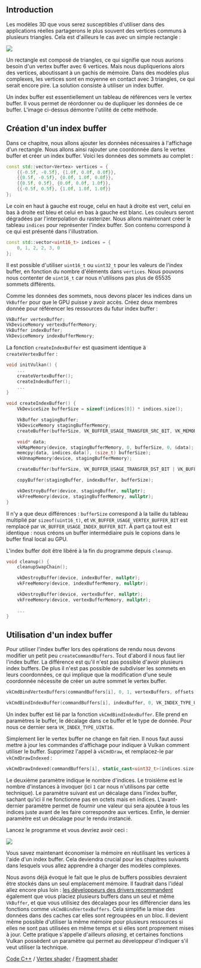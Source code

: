## Introduction

Les modèles 3D que vous serez susceptibles d'utiliser dans des applications réelles partagerons le plus souvent des
vertices communs à plusieurs triangles. Cela est d'ailleurs le cas avec un simple rectangle :

![](/images/vertex_vs_index.svg)

Un rectangle est composé de triangles, ce qui signifie que nous aurions besoin d'un vertex buffer avec 6 vertices. Mais
nous dupliquerions alors des vertices, aboutissant à un gachis de mémoire. Dans des modèles plus complexes, les vertices
sont en moyenne en contact avec 3 triangles, ce qui serait encore pire. La solution consiste à utiliser un index buffer.

Un index buffer est essentiellement un tableau de références vers le vertex buffer. Il vous permet de réordonner ou de
dupliquer les données de ce buffer. L'image ci-dessus démontre l'utilité de cette méthode.

## Création d'un index buffer

Dans ce chapitre, nous allons ajouter les données nécessaires à l'affichage d'un rectangle. Nous allons ainsi rajouter
une coordonnée dans le vertex buffer et créer un index buffer. Voici les données des sommets au complet :

```c++
const std::vector<Vertex> vertices = {
    {{-0.5f, -0.5f}, {1.0f, 0.0f, 0.0f}},
    {{0.5f, -0.5f}, {0.0f, 1.0f, 0.0f}},
    {{0.5f, 0.5f}, {0.0f, 0.0f, 1.0f}},
    {{-0.5f, 0.5f}, {1.0f, 1.0f, 1.0f}}
};
```

Le coin en haut à gauche est rouge, celui en haut à droite est vert, celui en bas à droite est bleu et celui en bas à
gauche est blanc. Les couleurs seront dégradées par l'interpolation du rasterizer. Nous allons maintenant créer le
tableau `indices` pour représenter l'index buffer. Son contenu correspond à ce qui est présenté dans l'illustration.

```c++
const std::vector<uint16_t> indices = {
    0, 1, 2, 2, 3, 0
};
```

Il est possible d'utiliser `uint16_t` ou `uint32_t` pour les valeurs de l'index buffer, en fonction du nombre d'éléments
dans `vertices`. Nous pouvons nous contenter de `uint16_t` car nous n'utilisons pas plus de 65535 sommets différents.

Comme les données des sommets, nous devons placer les indices dans un `VkBuffer` pour que le GPU puisse y avoir accès.
Créez deux membres donnée pour référencer les ressources du futur index buffer :

```c++
VkBuffer vertexBuffer;
VkDeviceMemory vertexBufferMemory;
VkBuffer indexBuffer;
VkDeviceMemory indexBufferMemory;
```

La fonction `createIndexBuffer` est quasiment identique à `createVertexBuffer` :

```c++
void initVulkan() {
    ...
    createVertexBuffer();
    createIndexBuffer();
    ...
}

void createIndexBuffer() {
    VkDeviceSize bufferSize = sizeof(indices[0]) * indices.size();

    VkBuffer stagingBuffer;
    VkDeviceMemory stagingBufferMemory;
    createBuffer(bufferSize, VK_BUFFER_USAGE_TRANSFER_SRC_BIT, VK_MEMORY_PROPERTY_HOST_VISIBLE_BIT | VK_MEMORY_PROPERTY_HOST_COHERENT_BIT, stagingBuffer, stagingBufferMemory);

    void* data;
    vkMapMemory(device, stagingBufferMemory, 0, bufferSize, 0, &data);
    memcpy(data, indices.data(), (size_t) bufferSize);
    vkUnmapMemory(device, stagingBufferMemory);

    createBuffer(bufferSize, VK_BUFFER_USAGE_TRANSFER_DST_BIT | VK_BUFFER_USAGE_INDEX_BUFFER_BIT, VK_MEMORY_PROPERTY_DEVICE_LOCAL_BIT, indexBuffer, indexBufferMemory);

    copyBuffer(stagingBuffer, indexBuffer, bufferSize);

    vkDestroyBuffer(device, stagingBuffer, nullptr);
    vkFreeMemory(device, stagingBufferMemory, nullptr);
}
```

Il n'y a que deux différences : `bufferSize` correspond à la taille du tableau multiplié par `sizeof(uint16_t)`, et
`VK_BUFFER_USAGE_VERTEX_BUFFER_BIT` est remplacé par `VK_BUFFER_USAGE_INDEX_BUFFER_BIT`. À part ça tout est
identique : nous créons un buffer intermédiaire puis le copions dans le buffer final local au GPU.

L'index buffer doit être libéré à la fin du programme depuis `cleanup`.

```c++
void cleanup() {
    cleanupSwapChain();

    vkDestroyBuffer(device, indexBuffer, nullptr);
    vkFreeMemory(device, indexBufferMemory, nullptr);

    vkDestroyBuffer(device, vertexBuffer, nullptr);
    vkFreeMemory(device, vertexBufferMemory, nullptr);

    ...
}
```

## Utilisation d'un index buffer

Pour utiliser l'index buffer lors des opérations de rendu nous devons modifier un petit peu `createCommandBuffers`. Tout
d'abord il nous faut lier l'index buffer. La différence est qu'il n'est pas possible d'avoir plusieurs index buffers. De
plus il n'est pas possible de subdiviser les sommets en leurs coordonnées, ce qui implique que la modification d'une
seule coordonnée nécessite de créer un autre sommet le vertex buffer.

```c++
vkCmdBindVertexBuffers(commandBuffers[i], 0, 1, vertexBuffers, offsets);

vkCmdBindIndexBuffer(commandBuffers[i], indexBuffer, 0, VK_INDEX_TYPE_UINT16);
```

Un index buffer est lié par la fonction `vkCmdBindIndexBuffer`. Elle prend en paramètres le buffer, le décalage dans ce
buffer et le type de donnée. Pour nous ce dernier sera `VK_INDEX_TYPE_UINT16`.

Simplement lier le vertex buffer ne change en fait rien. Il nous faut aussi mettre à jour les commandes d'affichage
pour indiquer à Vulkan comment utiliser le buffer. Supprimez l'appel à `vkCmdDraw`, et remplacez-le par
`vkCmdDrawIndexed` :

```c++
vkCmdDrawIndexed(commandBuffers[i], static_cast<uint32_t>(indices.size()), 1, 0, 0, 0);
```

Le deuxième paramètre indique le nombre d'indices. Le troisième est le nombre d'instances à invoquer (ici `1` car nous 
n'utilisons par cette technique). Le paramètre suivant est un décalage dans l'index buffer, sachant qu'ici il ne
fonctionne pas en octets mais en indices. L'avant-dernier paramètre permet de fournir une valeur qui sera ajoutée à tous
les indices juste avant de les faire correspondre aux vertices. Enfin, le dernier paramètre est un décalage pour le
rendu instancié.

Lancez le programme et vous devriez avoir ceci :

![](/images/indexed_rectangle.png)

Vous savez maintenant économiser la mémoire en réutilisant les vertices à l'aide d'un index buffer. Cela deviendra
crucial pour les chapitres suivants dans lesquels vous allez apprendre à charger des modèles complexes.

Nous avons déjà évoqué le fait que le plus de buffers possibles devraient être stockés dans un seul emplacement
mémoire. Il faudrait dans l'idéal allez encore plus loin :
[les développeurs des drivers recommandent](https://developer.nvidia.com/vulkan-memory-management) également que vous
placiez plusieurs buffers dans un seul et même `VkBuffer`, et que vous utilisiez des décalages pour les différencier
dans les fonctions comme `vkCmdBindVertexBuffers`. Cela simplifie la mise des données dans des caches car elles sont
regroupées en un bloc. Il devient même possible d'utiliser la même mémoire pour plusieurs ressources si elles ne sont
pas utilisées en même temps et si elles sont proprement mises à jour. Cette pratique s'appelle d'ailleurs *aliasing*, et
certaines fonctions Vulkan possèdent un paramètre qui permet au développeur d'indiquer s'il veut utiliser la technique.

[Code C++](/code/20_index_buffer.cpp) /
[Vertex shader](/code/17_shader_vertexbuffer.vert) /
[Fragment shader](/code/17_shader_vertexbuffer.frag)
